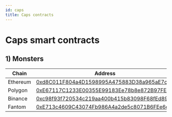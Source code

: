 ```yaml
---
id: caps
title: Caps contracts
---
```


# Caps smart contracts

## 1) Monsters

| Chain    | Address                                    |
| -------- | ------------------------------------------ |
| Ethereum | [0xd8C011F804a4D1598995A475883D38a965aE7c98](https://etherscan.io/address/0xd8C011F804a4D1598995A475883D38a965aE7c98) |
| Polygon  | [0xE67117C1233E00355E99183Ee78b8e872B97FE41](https://polygonscan.com/address/0xE67117C1233E00355E99183Ee78b8e872B97FE41) |
| Binance  | [0xc98f93f720534c219aa400b415b83098F68fEd89](https://bscscan.com/address/0xc98f93f720534c219aa400b415b83098F68fEd89) |
| Fantom   | [0xE713c4609C43074Fb986A4a2de5c8071B6FEe6dd](https://ftmscan.com/address/0xE713c4609C43074Fb986A4a2de5c8071B6FEe6dd) |